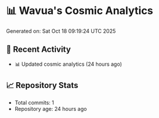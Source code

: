 # 📊 Wavua's Cosmic Analytics
Generated on: Sat Oct 18 09:19:24 UTC 2025

## 🚀 Recent Activity
- 📊 Updated cosmic analytics (24 hours ago)
## 📈 Repository Stats
- Total commits: 1
- Repository age: 24 hours ago
